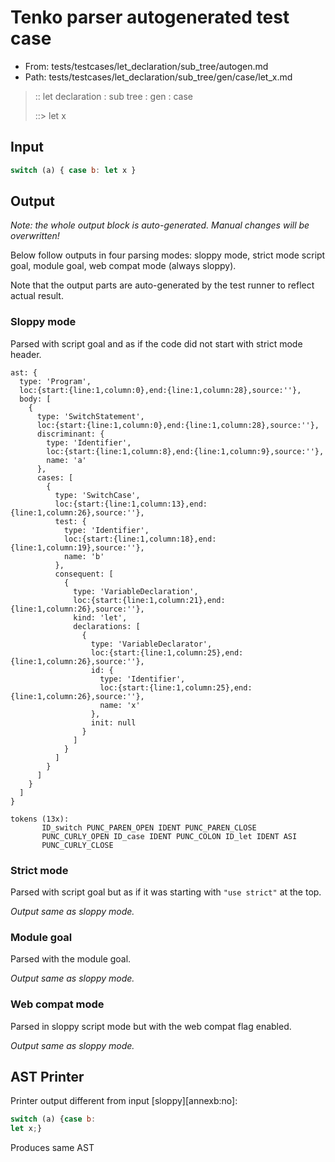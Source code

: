 # Tenko parser autogenerated test case

- From: tests/testcases/let_declaration/sub_tree/autogen.md
- Path: tests/testcases/let_declaration/sub_tree/gen/case/let_x.md

> :: let declaration : sub tree : gen : case
>
> ::> let x

## Input


`````js
switch (a) { case b: let x }
`````

## Output

_Note: the whole output block is auto-generated. Manual changes will be overwritten!_

Below follow outputs in four parsing modes: sloppy mode, strict mode script goal, module goal, web compat mode (always sloppy).

Note that the output parts are auto-generated by the test runner to reflect actual result.

### Sloppy mode

Parsed with script goal and as if the code did not start with strict mode header.

`````
ast: {
  type: 'Program',
  loc:{start:{line:1,column:0},end:{line:1,column:28},source:''},
  body: [
    {
      type: 'SwitchStatement',
      loc:{start:{line:1,column:0},end:{line:1,column:28},source:''},
      discriminant: {
        type: 'Identifier',
        loc:{start:{line:1,column:8},end:{line:1,column:9},source:''},
        name: 'a'
      },
      cases: [
        {
          type: 'SwitchCase',
          loc:{start:{line:1,column:13},end:{line:1,column:26},source:''},
          test: {
            type: 'Identifier',
            loc:{start:{line:1,column:18},end:{line:1,column:19},source:''},
            name: 'b'
          },
          consequent: [
            {
              type: 'VariableDeclaration',
              loc:{start:{line:1,column:21},end:{line:1,column:26},source:''},
              kind: 'let',
              declarations: [
                {
                  type: 'VariableDeclarator',
                  loc:{start:{line:1,column:25},end:{line:1,column:26},source:''},
                  id: {
                    type: 'Identifier',
                    loc:{start:{line:1,column:25},end:{line:1,column:26},source:''},
                    name: 'x'
                  },
                  init: null
                }
              ]
            }
          ]
        }
      ]
    }
  ]
}

tokens (13x):
       ID_switch PUNC_PAREN_OPEN IDENT PUNC_PAREN_CLOSE
       PUNC_CURLY_OPEN ID_case IDENT PUNC_COLON ID_let IDENT ASI
       PUNC_CURLY_CLOSE
`````

### Strict mode

Parsed with script goal but as if it was starting with `"use strict"` at the top.

_Output same as sloppy mode._

### Module goal

Parsed with the module goal.

_Output same as sloppy mode._

### Web compat mode

Parsed in sloppy script mode but with the web compat flag enabled.

_Output same as sloppy mode._

## AST Printer

Printer output different from input [sloppy][annexb:no]:

````js
switch (a) {case b:
let x;}
````

Produces same AST
